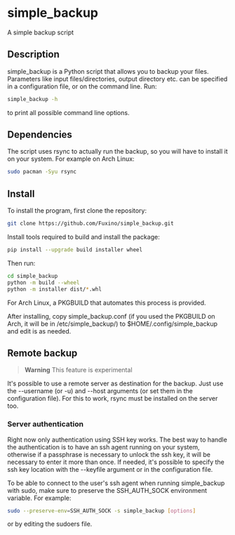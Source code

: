 simple_backup
============
A simple backup script

## Description
simple_backup is a Python script that allows you to backup your files.
Parameters like input files/directories, output directory etc. can be specified in a configuration file, or on the command line.
Run:

```bash
simple_backup -h
```

to print all possible command line options.

## Dependencies
The script uses rsync to actually run the backup, so you will have to install it on your system. For example on Arch Linux:

```bash
sudo pacman -Syu rsync
```

## Install
To install the program, first clone the repository:

```bash
git clone https://github.com/Fuxino/simple_backup.git
```

Install tools required to build and install the package:

```bash
pip install --upgrade build installer wheel
```

Then run:

```bash
cd simple_backup
python -m build --wheel
python -m installer dist/*.whl
```

For Arch Linux, a PKGBUILD that automates this process is provided.

After installing, copy simple_backup.conf (if you used the PKGBUILD on Arch, it will be in /etc/simple_backup/) to $HOME/.config/simple_backup and edit is as needed.

## Remote backup
> **Warning**
> This feature is experimental

It's possible to use a remote server as destination for the backup. Just use the --username (or -u) and --host arguments (or set them in the configuration file).
For this to work, rsync must be installed on the server too.

### Server authentication
Right now only authentication using SSH key works. The best way to handle the authentication is to have an ssh agent running on your system, otherwise if a passphrase is necessary to unlock the ssh key, it will be necessary to enter it more than once.
If needed, it's possible to specify the ssh key location with the --keyfile argument or in the configuration file.

To be able to connect to the user's ssh agent when running simple_backup with sudo, make sure to preserve the SSH_AUTH_SOCK environment variable. For example:

```bash
sudo --preserve-env=SSH_AUTH_SOCK -s simple_backup [options]
```

or by editing the sudoers file.
